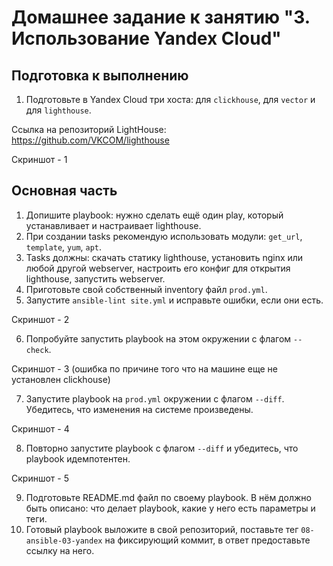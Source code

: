 # Домашнее задание к занятию "3. Использование Yandex Cloud"

## Подготовка к выполнению

1. Подготовьте в Yandex Cloud три хоста: для `clickhouse`, для `vector` и для `lighthouse`.

Ссылка на репозиторий LightHouse: https://github.com/VKCOM/lighthouse

Скриншот - 1

## Основная часть

1. Допишите playbook: нужно сделать ещё один play, который устанавливает и настраивает lighthouse.
2. При создании tasks рекомендую использовать модули: `get_url`, `template`, `yum`, `apt`.
3. Tasks должны: скачать статику lighthouse, установить nginx или любой другой webserver, настроить его конфиг для открытия lighthouse, запустить webserver.
4. Приготовьте свой собственный inventory файл `prod.yml`.
5. Запустите `ansible-lint site.yml` и исправьте ошибки, если они есть.

Скриншот - 2

6. Попробуйте запустить playbook на этом окружении с флагом `--check`.

Скриншот - 3 (ошибка по причине того что на машине еще не установлен clickhouse)

7. Запустите playbook на `prod.yml` окружении с флагом `--diff`. Убедитесь, что изменения на системе произведены.

Скриншот - 4

8. Повторно запустите playbook с флагом `--diff` и убедитесь, что playbook идемпотентен.

Скриншот - 5

9.  Подготовьте README.md файл по своему playbook. В нём должно быть описано: что делает playbook, какие у него есть параметры и теги.
10. Готовый playbook выложите в свой репозиторий, поставьте тег `08-ansible-03-yandex` на фиксирующий коммит, в ответ предоставьте ссылку на него.
